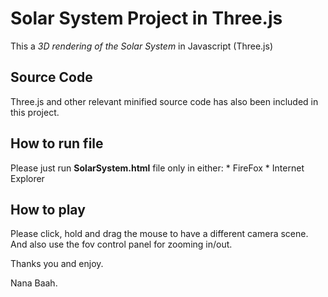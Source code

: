 Solar System Project in Three.js 
=================================

This a *3D rendering of the Solar System* in Javascript (Three.js)

Source Code
-----------

Three.js and other relevant minified source code has also been included in this project.

How to run file
---------------

Please just run **SolarSystem.html** file only in either: 
	*	FireFox
	*	Internet Explorer 

How to play
-----------

Please click, hold and drag the mouse to have a different camera scene.
And also use the fov control panel for zooming in/out.

Thanks you and enjoy.


Nana Baah.